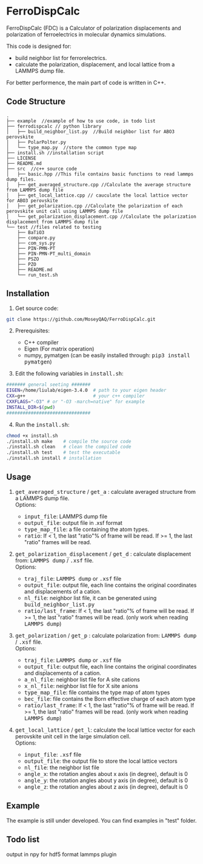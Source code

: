 # FerroDispCalc
FerroDispCalc (FDC) is a Calculator of polarization displacements and polarization of ferroelectrics in molecular dynamics simulations. 

This code is designed for: 
* build neighbor list for ferrorelectrics.
* calculate the polarization, displacement, and local lattice from a LAMMPS dump file. 

For better performence, the main part of code is written in C++.

## Code Structure

```
.
├── example  //example of how to use code, in todo list
├── ferrodispcalc // python library
│   ├── build_neighbor_list.py  //Build neighbor list for ABO3 perovskite
│   ├── PolarPolter.py
│   └── type_map.py  //store the common type map
├── install.sh //installation script
├── LICENSE
├── README.md
├── src  //c++ source code
│   ├── basic.hpp //This file contains basic functions to read lammps dump files.
│   ├── get_averaged_structure.cpp //Calculate the average structure from LAMMPS dump file
│   ├── get_local_lattice.cpp // cauculate the local lattice vector for ABO3 perovskite
│   ├── get_polarization.cpp //Calculate the polarization of each perovskite unit call using LAMMPS dump file
│   └── get_polarization_displacement.cpp //Calculate the polarization displacement from LAMMPS dump file
└── test //files related to testing
    ├── BaTiO3
    ├── compare.py
    ├── com_sys.py
    ├── PIN-PMN-PT
    ├── PIN-PMN-PT_multi_domain
    ├── PSZO
    ├── PZO
    ├── README.md
    └── run_test.sh 
```

## Installation
1. Get source code:
```Bash
git clone https://github.com/MoseyQAQ/FerroDispCalc.git
```
2. Prerequisites:
    * C++ compiler
    * Eigen (For matrix operation)
    * numpy, pymatgen (can be easily installed through: <kbd>pip3 install pymatgen</kbd>)

3. Edit the following variables in <kbd>install.sh</kbd>:
```Bash
####### general seeting #######
EIGEN=/home/liulab/eigen-3.4.0  # path to your eigen header
CXX=g++                         # your c++ compiler
CXXFLAGS="-O3" # or "-O3 -march=native" for example
INSTALL_DIR=$(pwd)
###############################
```

4. Run the <kbd>install.sh</kbd>:
```Bash
chmod +x install.sh
./install.sh make    # compile the source code
./install.sh clean   # clean the compiled code
./install.sh test    # test the executable
./install.sh install # installation
```
## Usage
1. <kbd>get_averaged_structure</kbd> / <kbd>get_a</kbd> : calculate averaged structure from a LAMMPS dump file. \
Options:
    * <kbd>input_file</kbd>: LAMMPS dump file
    * <kbd>output_file</kbd>: output file in .xsf format
    * <kbd>type_map_file</kbd>: a file containing the atom types.
    * <kbd>ratio</kbd>: If < 1, the last "ratio"% of frame will be read. If >= 1, the last "ratio" frames will be read. 

2. <kbd>get_polarization_displacement</kbd> / <kbd>get_d</kbd> : calculate displacement from: <kbd>LAMMPS dump</kbd> / <kbd>.xsf</kbd> file. \
Options:
    * <kbd>traj_file</kbd>: <kbd>LAMMPS dump</kbd> or <kbd>.xsf</kbd>  file
    * <kbd>output_file</kbd>: output file, each line contains the original coordinates and displacements of a cation.
    * <kbd>nl_file</kbd>: neighbor list file, it can be generated using <kbd>build_neighbor_list.py</kbd>
    * <kbd>ratio/last_frame</kbd>: If < 1, the last "ratio"% of frame will be read. If >= 1, the last "ratio" frames will be read. (only work when reading <kbd>LAMMPS dump</kbd>)

3. <kbd>get_polarization</kbd> / <kbd>get_p</kbd> : calculate polarization from: <kbd>LAMMPS dump</kbd> / <kbd>.xsf</kbd> file. \
Options:
    * <kbd>traj_file</kbd>: <kbd>LAMMPS dump</kbd> or <kbd>.xsf</kbd>  file
    * <kbd>output_file</kbd>: output file, each line contains the original coordinates and displacements of a cation.
    * <kbd>a_nl_file</kbd>: neighbor list file for A site cations
    * <kbd>x_nl_file</kbd>: neighbor list file for X site anions
    * <kbd>type_map_file</kbd>: file contains the type map of atom types
    * <kbd>bec_file</kbd>: file contains the Born effective charge of each atom type
    * <kbd>ratio/last_frame</kbd>: If < 1, the last "ratio"% of frame will be read. If >= 1, the last "ratio" frames will be read. (only work when reading <kbd>LAMMPS dump</kbd>)

4. <kbd>get_local_lattice</kbd> / <kbd>get_l</kbd>: calculate the local lattice vector for each perovskite unit cell in the large simulation cell. \
Options:
    * <kbd>input_file</kbd>: <kbd>.xsf</kbd>  file
    * <kbd>output_file</kbd>: the output file to store the local lattice vectors
    * <kbd>nl_file</kbd>: the neighbor list file
    * <kbd>angle_x</kbd>: the rotation angles about x axis (in degree), default is 0
    * <kbd>angle_y</kbd>: the rotation angles about y axis (in degree), default is 0
    * <kbd>angle_z</kbd>: the rotation angles about z axis (in degree), default is 0

## Example
The example is still under developed. You can find examples in "test" folder.

## Todo list
output in npy for hdf5 format
lammps plugin